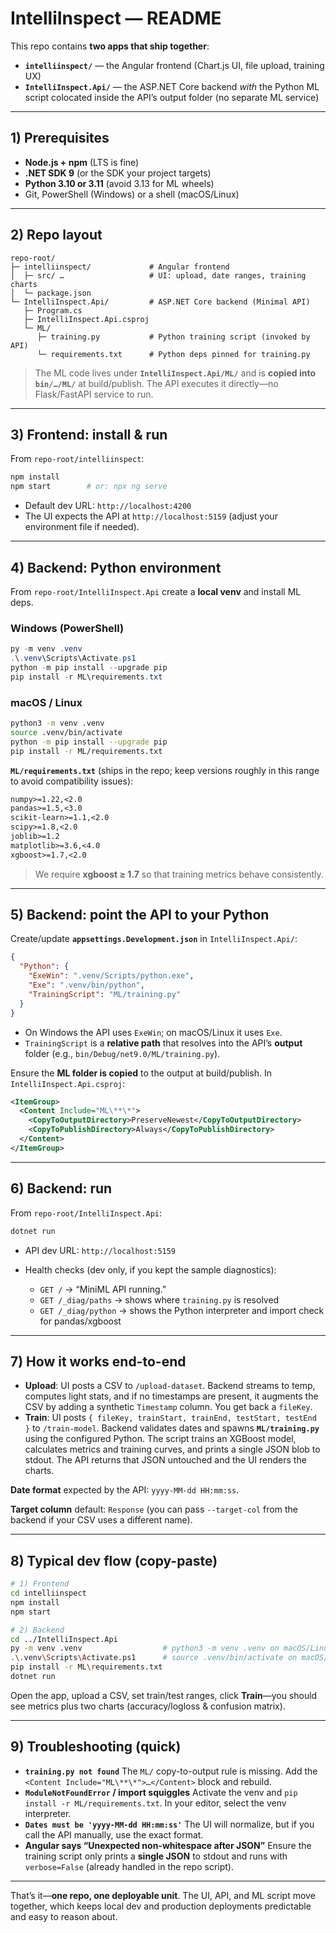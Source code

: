 # IntelliInspect — README

This repo contains **two apps that ship together**:

* **`intelliinspect/`** — the Angular frontend (Chart.js UI, file upload, training UX)
* **`IntelliInspect.Api/`** — the ASP.NET Core backend *with* the Python ML script colocated inside the API’s output folder (no separate ML service)

---

## 1) Prerequisites

* **Node.js + npm** (LTS is fine)
* **.NET SDK 9** (or the SDK your project targets)
* **Python 3.10 or 3.11** (avoid 3.13 for ML wheels)
* Git, PowerShell (Windows) or a shell (macOS/Linux)

---

## 2) Repo layout

```
repo-root/
├─ intelliinspect/             # Angular frontend
│  ├─ src/ …                   # UI: upload, date ranges, training charts
│  └─ package.json
└─ IntelliInspect.Api/         # ASP.NET Core backend (Minimal API)
   ├─ Program.cs
   ├─ IntelliInspect.Api.csproj
   └─ ML/
      ├─ training.py           # Python training script (invoked by API)
      └─ requirements.txt      # Python deps pinned for training.py
```

> The ML code lives under **`IntelliInspect.Api/ML/`** and is **copied into `bin/…/ML/`** at build/publish. The API executes it directly—no Flask/FastAPI service to run.

---

## 3) Frontend: install & run

From `repo-root/intelliinspect`:

```bash
npm install
npm start        # or: npx ng serve
```

* Default dev URL: `http://localhost:4200`
* The UI expects the API at `http://localhost:5159` (adjust your environment file if needed).

---

## 4) Backend: Python environment

From `repo-root/IntelliInspect.Api` create a **local venv** and install ML deps.

### Windows (PowerShell)

```powershell
py -m venv .venv
.\.venv\Scripts\Activate.ps1
python -m pip install --upgrade pip
pip install -r ML\requirements.txt
```

### macOS / Linux

```bash
python3 -m venv .venv
source .venv/bin/activate
python -m pip install --upgrade pip
pip install -r ML/requirements.txt
```

**`ML/requirements.txt`** (ships in the repo; keep versions roughly in this range to avoid compatibility issues):

```txt
numpy>=1.22,<2.0
pandas>=1.5,<3.0
scikit-learn>=1.1,<2.0
scipy>=1.8,<2.0
joblib>=1.2
matplotlib>=3.6,<4.0
xgboost>=1.7,<2.0
```

> We require **xgboost ≥ 1.7** so that training metrics behave consistently.

---

## 5) Backend: point the API to your Python

Create/update **`appsettings.Development.json`** in `IntelliInspect.Api/`:

```json
{
  "Python": {
    "ExeWin": ".venv/Scripts/python.exe",
    "Exe": ".venv/bin/python",
    "TrainingScript": "ML/training.py"
  }
}
```

* On Windows the API uses `ExeWin`; on macOS/Linux it uses `Exe`.
* `TrainingScript` is a **relative path** that resolves into the API’s **output** folder (e.g., `bin/Debug/net9.0/ML/training.py`).

Ensure the **ML folder is copied** to the output at build/publish. In `IntelliInspect.Api.csproj`:

```xml
<ItemGroup>
  <Content Include="ML\**\*">
    <CopyToOutputDirectory>PreserveNewest</CopyToOutputDirectory>
    <CopyToPublishDirectory>Always</CopyToPublishDirectory>
  </Content>
</ItemGroup>
```

---

## 6) Backend: run

From `repo-root/IntelliInspect.Api`:

```bash
dotnet run
```

* API dev URL: `http://localhost:5159`
* Health checks (dev only, if you kept the sample diagnostics):

  * `GET /` → “MiniML API running.”
  * `GET /_diag/paths` → shows where `training.py` is resolved
  * `GET /_diag/python` → shows the Python interpreter and import check for pandas/xgboost

---

## 7) How it works end-to-end

* **Upload**: UI posts a CSV to `/upload-dataset`. Backend streams to temp, computes light stats, and if no timestamps are present, it augments the CSV by adding a synthetic `Timestamp` column. You get back a `fileKey`.
* **Train**: UI posts `{ fileKey, trainStart, trainEnd, testStart, testEnd }` to `/train-model`. Backend validates dates and spawns **`ML/training.py`** using the configured Python. The script trains an XGBoost model, calculates metrics and training curves, and prints a single JSON blob to stdout. The API returns that JSON untouched and the UI renders the charts.

**Date format** expected by the API: `yyyy-MM-dd HH:mm:ss`.

**Target column** default: `Response` (you can pass `--target-col` from the backend if your CSV uses a different name).

---

## 8) Typical dev flow (copy-paste)

```bash
# 1) Frontend
cd intelliinspect
npm install
npm start

# 2) Backend
cd ../IntelliInspect.Api
py -m venv .venv                  # python3 -m venv .venv on macOS/Linux
.\.venv\Scripts\Activate.ps1      # source .venv/bin/activate on macOS/Linux
pip install -r ML\requirements.txt
dotnet run
```

Open the app, upload a CSV, set train/test ranges, click **Train**—you should see metrics plus two charts (accuracy/logloss & confusion matrix).

---

## 9) Troubleshooting (quick)

* **`training.py not found`**
  The `ML/` copy-to-output rule is missing. Add the `<Content Include="ML\**\*">…</Content>` block and rebuild.
* **`ModuleNotFoundError` / import squiggles**
  Activate the venv and `pip install -r ML/requirements.txt`. In your editor, select the venv interpreter.
* **`Dates must be 'yyyy-MM-dd HH:mm:ss'`**
  The UI will normalize, but if you call the API manually, use the exact format.
* **Angular says “Unexpected non-whitespace after JSON”**
  Ensure the training script only prints a **single JSON** to stdout and runs with `verbose=False` (already handled in the repo script).

---


That’s it—**one repo, one deployable unit**. The UI, API, and ML script move together, which keeps local dev and production deployments predictable and easy to reason about.
